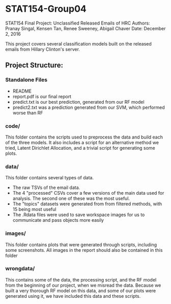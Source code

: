 # STAT154-Group04

STAT154 Final Project: Unclassified Released Emails of HRC
Authors: Pranay Singal, Kensen Tan, Renee Sweeney, Abigail Chaver
Date: December 2, 2016

This project covers several classification models built on the released emails from Hillary Clinton's server.


## Project Structure:

### Standalone Files
* README
* report.pdf  is our final report
* predict.txt is our best prediction, generated from our RF model
* predict2.txt was a prediction generated from our SVM, which performed worse than RF

### code/ 
This folder contains the scripts used to preprocess the data and build each of the three models. It also includes a script for an alternative method we tried, Latent Dirichlet Allocation, and a trivial script for generating some plots.

### data/  
This folder contains several types of data.
*  The raw TSVs of the email data. 
* The 4 "processed" CSVs cover a few versions of the main data used for analysis. The second one of these was the most useful.
* The "topics" datasets were generated from from filtered methods, with 15 being most useful
* The .Rdata files were used to save workspace images for us to communicate and pass objects more easily

### images/ 
This folder contains plots that were generated through scripts, including some screenshots. All images in the report should also be contained in this folder

### wrongdata/
This contains some of the data, the processing script, and the RF model from the beginning of our project, when we misread the data. Because we built a very thorough RF model on this data, and some of our plots were generated using it, we have included this data and these scripts.